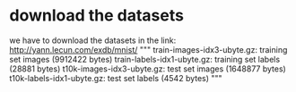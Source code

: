 # download the datasets

we have to download the datasets in the link: http://yann.lecun.com/exdb/mnist/
"""
train-images-idx3-ubyte.gz:  training set images (9912422 bytes)
train-labels-idx1-ubyte.gz:  training set labels (28881 bytes)
t10k-images-idx3-ubyte.gz:   test set images (1648877 bytes)
t10k-labels-idx1-ubyte.gz:   test set labels (4542 bytes)
"""
